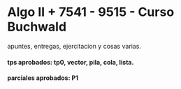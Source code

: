 # Algo II + 7541 - 9515 - Curso Buchwald  
apuntes, entregas, ejercitacion y cosas varias.

#### tps aprobados: tp0, vector, pila, cola, lista.
#### parciales aprobados: P1